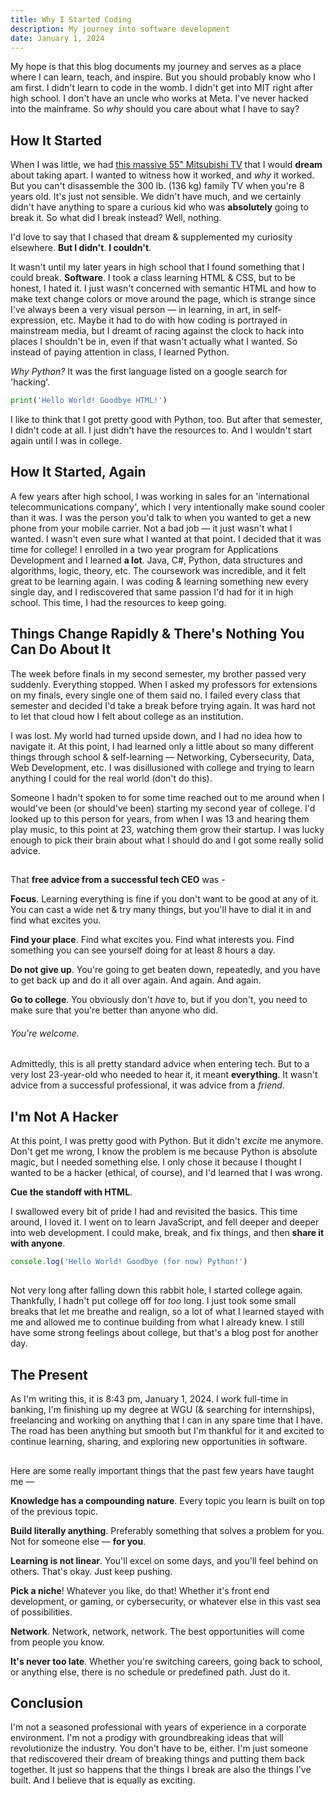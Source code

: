 ```yaml
---
title: Why I Started Coding
description: My journey into software development
date: January 1, 2024
---
```


My hope is that this blog documents my journey and serves as a place where I can learn, teach, and inspire. But you should probably know who I am first. I didn't learn to code in the womb. I didn't get into MIT right after high school. I don't have an uncle who works at Meta. I've never hacked into the mainframe. So *why* should you care about what I have to say?

## How It Started
When I was little, we had [this massive 55" Mitsubishi TV](https://www.recycledgoods.com/mitsubishi-55-widescreen-rear-projection-tv-ws-55809/) that I would **dream** about taking apart. I wanted to witness how it worked, and *why* it worked. But you can't disassemble the 300 lb. (136 kg) family TV when you're 8 years old. It's just not sensible. We didn't have much, and we certainly didn't have anything to spare a curious kid who was **absolutely** going to break it. So what did I break instead? Well, nothing. 

I'd love to say that I chased that dream & supplemented my curiosity elsewhere. **But I didn't**. **I couldn't**. 

It wasn't until my later years in high school that I found something that I could break. **Software**. I took a class learning HTML & CSS, but to be honest, I hated it. I just wasn't concerned with semantic HTML and how to make text change colors or move around the page, which is strange since I've always been a very visual person &mdash; in learning, in art, in self-expression, etc. Maybe it had to do with how coding is portrayed in mainstream media, but I dreamt of racing against the clock to hack into places I shouldn't be in, even if that wasn't actually what I wanted. So instead of paying attention in class, I learned Python. 

*Why Python?* It was the first language listed on a google search for 'hacking'.

```python
print('Hello World! Goodbye HTML!')
```

I like to think that I got pretty good with Python, too. But after that semester, I didn't code at all. I just didn't have the resources to. And I wouldn't start again until I was in college. 

## How It Started, Again
A few years after high school, I was working in sales for an 'international telecommunications company', which I very intentionally make sound cooler than it was. I was the person you'd talk to when you wanted to get a new phone from your mobile carrier. Not a bad job &mdash; it just wasn't what I wanted. I wasn't even sure what I wanted at that point. I decided that it was time for college! I enrolled in a two year program for Applications Development and I learned **a lot**. Java, C#, Python, data structures and algorithms, logic, theory, etc. The coursework was incredible, and it felt great to be learning again. I was coding & learning something new every single day, and I rediscovered that same passion I'd had for it in high school. This time, I had the resources to keep going. 

## Things Change Rapidly & There's Nothing You Can Do About It
The week before finals in my second semester, my brother passed very suddenly. Everything stopped. When I asked my professors for extensions on my finals, every single one of them said no. I failed every class that semester and decided I'd take a break before trying again. It was hard not to let that cloud how I felt about college as an institution. 

I was lost. My world had turned upside down, and I had no idea how to navigate it. At this point, I had learned only a little about so many different things through school & self-learning &mdash; Networking, Cybersecurity, Data, Web Development, etc. I was disillusioned with college and trying to learn anything I could for the real world (don't do this). 

Someone I hadn't spoken to for some time reached out to me around when I would've been (or should've been) starting my second year of college. I'd looked up to this person for years, from when I was 13 and hearing them play music, to this point at 23, watching them grow their startup. I was lucky enough to pick their brain about what I should do and I got some really solid advice. 

## 

That **free advice from a successful tech CEO** was -

**Focus**. Learning everything is fine if you don't want to be good at any of it. You can cast a wide net & try many things, but you'll have to dial it in and find what excites you. 

**Find your place**. Find what excites you. Find what interests you. Find something you can see yourself doing for at least 8 hours a day.

**Do not give up**. You're going to get beaten down, repeatedly, and you have to get back up and do it all over again. And again. And again. 

**Go to college**. You obviously don't *have* to, but if you don't, you need to make sure that you're better than anyone who did. 

###### You're welcome. 

##

Admittedly, this is all pretty standard advice when entering tech. But to a very lost 23-year-old who needed to hear it, it meant **everything**. It wasn't advice from a successful professional, it was advice from a *friend*. 

## I'm Not A Hacker

At this point, I was pretty good with Python. But it didn't *excite* me anymore. Don't get me wrong, I know the problem is me because Python is absolute magic, but I needed something else. I only chose it because I thought I wanted to be a hacker (ethical, of course), and I'd learned that I was wrong. 

**Cue the standoff with HTML**. 

I swallowed every bit of pride I had and revisited the basics. This time around, I loved it. I went on to learn JavaScript, and fell deeper and deeper into web development. I could make, break, and fix things, and then **share it with anyone**. 

```js
console.log('Hello World! Goodbye (for now) Python!') 
```

##

Not very long after falling down this rabbit hole, I started college again. Thankfully, I hadn't put college off for *too* long. I just took some small breaks that let me breathe and realign, so a lot of what I learned stayed with me and allowed me to continue building from what I already knew. I still have some strong feelings about college, but that's a blog post for another day. 

## The Present
As I'm writing this, it is 8:43 pm, January 1, 2024. I work full-time in banking, I'm finishing up my degree at WGU (& searching for internships), freelancing and working on anything that I can in any spare time that I have. The road has been anything but smooth but I'm thankful for it and excited to continue learning, sharing, and exploring new opportunities in software. 

##

Here are some really important things that the past few years have taught me &mdash;

**Knowledge has a compounding nature**. Every topic you learn is built on top of the previous topic.  

**Build literally anything**. Preferably something that solves a problem for you. Not for someone else &mdash; **for you**.

**Learning is not linear**. You'll excel on some days, and you'll feel behind on others. That's okay. Just keep pushing. 

**Pick a niche**! Whatever you like, do that! Whether it's front end development, or gaming, or cybersecurity, or whatever else in this vast sea of possibilities. 

**Network**. Network, network, network. The best opportunities will come from people you know. 

**It's never too late**. Whether you're switching careers, going back to school, or anything else, there is no schedule or predefined path. Just do it. 


## Conclusion
I'm not a seasoned professional with years of experience in a corporate environment. I'm not a prodigy with groundbreaking ideas that will revolutionize the industry. You don't have to be, either. I'm just someone that rediscovered their dream of breaking things and putting them back together. It just so happens that the things I break are also the things I've built. And I believe that is equally as exciting. 

